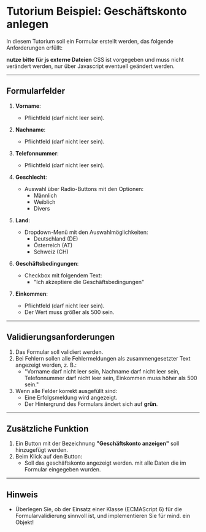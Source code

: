 # Tutorium Beispiel: Geschäftskonto anlegen

In diesem Tutorium soll ein Formular erstellt werden, das folgende Anforderungen erfüllt:

**nutze bitte für js externe Dateien**
CSS ist vorgegeben und muss nicht verändert werden, nur über Javascript eventuell geändert werden.

---

## **Formularfelder**

1. **Vorname**:
    - Pflichtfeld (darf nicht leer sein).

2. **Nachname**:
    - Pflichtfeld (darf nicht leer sein).

3. **Telefonnummer**:
    - Pflichtfeld (darf nicht leer sein).

4. **Geschlecht**:
    - Auswahl über Radio-Buttons mit den Optionen:
        - Männlich
        - Weiblich
        - Divers

5. **Land**:
    - Dropdown-Menü mit den Auswahlmöglichkeiten:
        - Deutschland (DE)
        - Österreich (AT)
        - Schweiz (CH)

6. **Geschäftsbedingungen**:
    - Checkbox mit folgendem Text:
        - "Ich akzeptiere die Geschäftsbedingungen"

7. **Einkommen**:
    - Pflichtfeld (darf nicht leer sein).
    - Der Wert muss größer als 500 sein.

---

## **Validierungsanforderungen**

1. Das Formular soll validiert werden.
2. Bei Fehlern sollen alle Fehlermeldungen als zusammengesetzter Text angezeigt werden, z. B.:
    - "Vorname darf nicht leer sein, Nachname darf nicht leer sein, Telefonnummer darf nicht leer sein,
      Einkommen muss höher als 500 sein."
3. Wenn alle Felder korrekt ausgefüllt sind:
    - Eine Erfolgsmeldung wird angezeigt.
    - Der Hintergrund des Formulars ändert sich auf **grün**.

---

## **Zusätzliche Funktion**

1. Ein Button mit der Bezeichnung **"Geschäftskonto anzeigen"** soll hinzugefügt werden.
2. Beim Klick auf den Button:
    - Soll das geschäftskonto angezeigt werden. mit alle Daten die im Formular eingegeben wurden.

---

## **Hinweis**

- Überlegen Sie, ob der Einsatz einer Klasse (ECMAScript 6) für die Formularvalidierung sinnvoll ist, und implementieren
  Sie für mind. ein Objekt!
